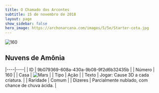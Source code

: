 ```yaml
---
title: O Chamado dos Arcontes
subtitle: 15 de novembro de 2018
layout: page
show_sidebar: false
hero_image: https://archonarcana.com/images/5/5e/Starter-cota.jpg
---
```


![160](https://cdn.keyforgegame.com/media/card_front/pt/341_160_VQMVCX37C6XQ_pt.png)

## Nuvens de Amônia

|----|----|
| ID | 9b079369-608a-430a-9b08-9f2d6b32435b |
| Número | 160 |
| Casa | ![Mars](https://archonarcana.com/images/thumb/d/de/Mars.png/22px-Mars.png "Marte") |
| Tipo | Ação |
| Texto | Jogar: Cause 3D a cada criatura. |
| Raridade | Comum |
| Dizeres | Parcialmente nublado, com chance de chuva ácida. |
